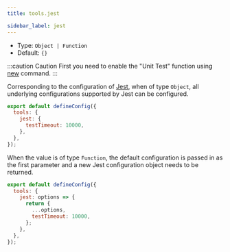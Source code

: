 ```yaml
---
title: tools.jest

sidebar_label: jest
---
```


- Type: `Object | Function`
- Default: `{}`

:::caution Caution
First you need to enable the "Unit Test" function using [new](/docs/apis/app/commands/new) command.
:::

Corresponding to the configuration of [Jest](https://jestjs.io/docs/configuration), when of type `Object`, all underlying configurations supported by Jest can be configured.

```js title=modern.config.js
export default defineConfig({
  tools: {
    jest: {
      testTimeout: 10000,
    },
  },
});
```

When the value is of type `Function`, the default configuration is passed in as the first parameter and a new Jest configuration object needs to be returned.

```js title=modern.config.js
export default defineConfig({
  tools: {
    jest: options => {
      return {
        ...options,
        testTimeout: 10000,
      };
    },
  },
});
```
